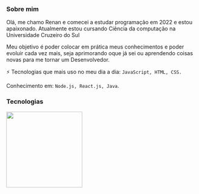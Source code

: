 ### Sobre mim 

Olá, me chamo Renan e comecei a estudar programação em 2022 e estou apaixonado.
Atualmente estou cursando Ciência da computação na Universidade Cruzeiro do Sul

Meu objetivo é poder colocar em prática meus conhecimentos e poder evoluir cada vez mais, seja aprimorando oque já sei ou aprendendo coisas novas para me tornar um Desenvolvedor.

⚡ Tecnologias que mais uso no meu dia a dia: `JavaScript, HTML, CSS.`

Conhecimento em: `Node.js, React.js, Java`.

### Tecnologias
<img src="https://github-readme-stats.vercel.app/api/top-langs/?username=renansouzasm&layout=compact&langs_count=16&theme=tokyonight" height="200px"/>

<!--
<div width="100%" aling-items=center>
  <img src="https://cdn.worldvectorlogo.com/logos/html-1.svg" height="30px"/>
  <img src="https://cdn.worldvectorlogo.com/logos/css-3.svg" height="30px"/>
  <img src="https://cdn.worldvectorlogo.com/logos/logo-javascript.svg" height="30px"/>
  <img src="https://cdn.worldvectorlogo.com/logos/nodejs-icon.svg" height="30px"/>
  <img src="https://cdn.worldvectorlogo.com/logos/react-2.svg" height="30px"/>
</div>
-->
